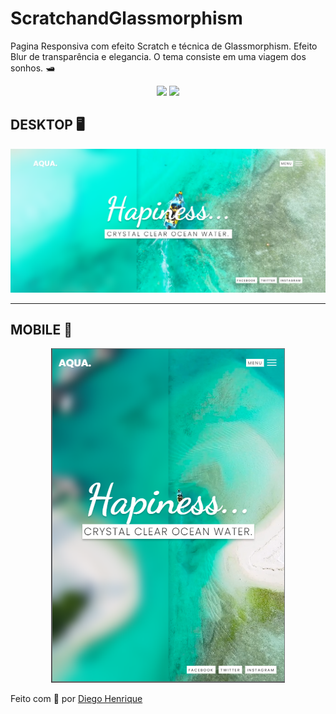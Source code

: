 # ScratchandGlassmorphism
Pagina Responsiva com efeito Scratch e técnica de Glassmorphism. Efeito Blur de transparência e elegancia. O tema consiste em uma viagem dos sonhos. 🛥

<p align=center><img src="https://img.shields.io/badge/Coding-HTML5-orange">
<img src="https://img.shields.io/badge/Coding-CSS3-blue"></p>

## DESKTOP 🖥️
<p align=center><img src="img/aqua.png"></p>

---
## MOBILE 📲
<p align=center><img src="img/mobile.png"></p>


Feito com 💚 por <a href="https://www.linkedin.com/in/diego-henrique-reports">Diego Henrique</a>